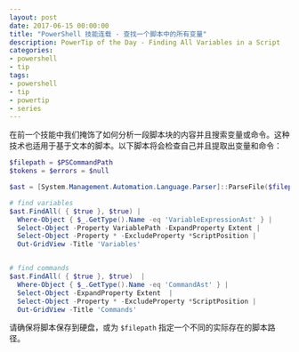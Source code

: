 ```yaml
---
layout: post
date: 2017-06-15 00:00:00
title: "PowerShell 技能连载 - 查找一个脚本中的所有变量"
description: PowerTip of the Day - Finding All Variables in a Script
categories:
- powershell
- tip
tags:
- powershell
- tip
- powertip
- series
---
```

在前一个技能中我们掩饰了如何分析一段脚本块的内容并且搜索变量或命令。这种技术也适用于基于文本的脚本。以下脚本将会检查自己并且提取出变量和命令：

```powershell
$filepath = $PSCommandPath
$tokens = $errors = $null

$ast = [System.Management.Automation.Language.Parser]::ParseFile($filepath, [ref]$tokens, [ref]$errors )

# find variables
$ast.FindAll( { $true }, $true) | 
  Where-Object { $_.GetType().Name -eq 'VariableExpressionAst' } |
  Select-Object -Property VariablePath -ExpandProperty Extent |
  Select-Object -Property * -ExcludeProperty *ScriptPosition |
  Out-GridView -Title 'Variables'


# find commands
$ast.FindAll( { $true }, $true)  | 
  Where-Object { $_.GetType().Name -eq 'CommandAst' } |
  Select-Object -ExpandProperty Extent  |
  Select-Object -Property * -ExcludeProperty *ScriptPosition |
  Out-GridView -Title 'Commands'
```

请确保将脚本保存到硬盘，或为 `$filepath` 指定一个不同的实际存在的脚本路径。

<!--本文国际来源：[Finding All Variables in a Script](http://community.idera.com/powershell/powertips/b/tips/posts/finding-all-variables-in-a-script)-->
